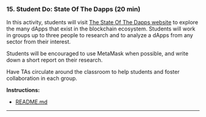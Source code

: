 ### 15. Student Do: State Of The Dapps (20 min)

In this activity, students will visit [The State Of The Dapps website](https://www.stateofthedapps.com/) to explore the many dApps that exist in the blockchain ecosystem. Students will work in groups up to three people to research and to analyze a dApps from any sector from their interest.

Students will be encouraged to use MetaMask when possible, and write down a short report on their research.

Have TAs circulate around the classroom to help students and foster collaboration in each group.

**Instructions:**

* [README.md](Activities/15-Stu_State_of_the_Dapps/README.md)

---
